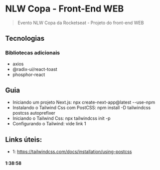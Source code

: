 # NLW Copa - Front-End WEB

> Evento NLW Copa da Rocketseat - Projeto do front-end WEB

## Tecnologias

### Bibliotecas adicionais

- axios
- @radix-ui/react-toast
- phosphor-react

## Guia

- Iniciando um projeto Next.js: npx create-next-app@latest --use-npm
- Instalando o Tailwind Css com PostCSS: npm install -D tailwindcss postcss autoprefixer
- Iniciando o Tailwind Css: npx tailwindcss init -p
- Configurando o Tailwind: vide link 1

## Links úteis:

- 1: https://tailwindcss.com/docs/installation/using-postcss

#### 1:38:58

